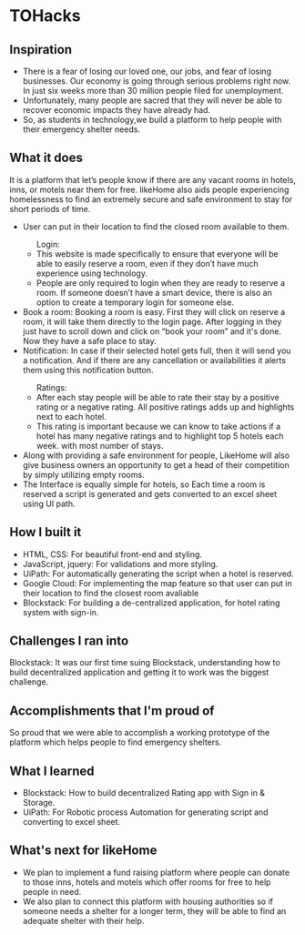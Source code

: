 # TOHacks

## Inspiration
<ul>
<li>
There is a fear of losing  our loved one, our jobs, and fear of losing businesses. Our economy is going through serious problems right now. In just six weeks more than 30 million people filed for unemployment. 
</li>
<li>Unfortunately, many people are sacred that they will never be able to recover economic impacts they have already had. 
</li>
<li>So, as students in technology,we build a platform to help people with their emergency shelter needs.</li>
</ul>

## What it does
It is a platform that let’s people know if there are any vacant rooms in hotels, inns, or motels near them for free. likeHome also aids people experiencing homelessness to find an extremely secure and safe environment to stay for short periods of time.  
<ul>
<li>
User can put in their location to find the closed room available to them.
</li>
<ul>Login:
<li>
This website is made specifically to ensure that everyone will be able to easily reserve a room, even if they don’t have much experience using technology. 
</li>
<li>
People are only required to login when they are ready to reserve a room. If someone doesn’t have a smart device, there is also an option to create a temporary login for someone else.
</li>
</ul>
<li>Book a room: Booking a room is easy. First they will click on reserve a room, it will take them directly to the login page. After logging in they just have to scroll down and click on “book your room” and it's done. Now they have a safe place to stay. 
</li>
<li>
Notification: In case if their selected hotel gets full, then it will send you a notification. And if there are any cancellation or availabilities it alerts them using this notification button. 
</li>
<ul>Ratings:
<li>After each stay people will be able to rate their stay by a positive rating or a negative rating. All positive ratings adds up and highlights next to each hotel. </li>
<li>This rating is important because we can know to take actions if a hotel has many negative ratings and to highlight top 5 hotels each week. with most number of stays.
</li>
</ul>
<li>Along with providing a safe environment for people, LikeHome will also give business owners an opportunity to get a head of their competition by simply utilizing empty rooms.</li>
<li>The Interface is equally simple for hotels, so Each time a room is reserved a script is generated and gets converted to an excel sheet using UI path. </li>
</ul>

## How I built it
<ul>
<li>HTML, CSS: For beautiful front-end and styling.</li>
<li>JavaScript, jquery: For validations and more styling. </li>
<li>UiPath: For automatically generating the script when a hotel is reserved. </li>
<li>Google Cloud: For implementing the map feature so that user can put in their location to find the closest room avaliable</li>
<li>Blockstack: For building a de-centralized application, for hotel rating system with sign-in. 
</ul>

## Challenges I ran into
Blockstack: It was our first time suing Blockstack, understanding how to build decentralized application and getting it to work was the biggest challenge.

## Accomplishments that I'm proud of
So proud that we were able to accomplish a working prototype of the platform which helps people to find emergency shelters.

## What I learned
<ul>
<li>Blockstack: How to build decentralized Rating app with Sign in & Storage. </li>
<li>UiPath: For Robotic process Automation for generating script and converting to excel sheet. </li>
</ul>

## What's next for likeHome
<ul>
<li>We plan to implement a fund raising platform where people can donate to those inns, hotels and motels which offer rooms for free to help people in need.</li>
 <li>We also plan to connect this platform with housing authorities so if someone needs a shelter for a longer term, they will be able to find an adequate shelter with their help.</li>
</ul>


